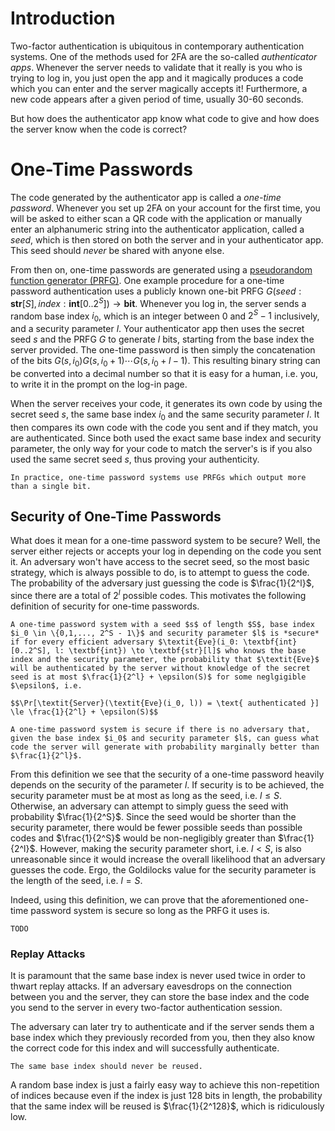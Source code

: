 # Introduction
Two-factor authentication is ubiquitous in contemporary authentication systems. One of the methods used for 2FA are the so-called *authenticator apps*. Whenever the server needs to validate that it really is you who is trying to log in, you just open the app and it magically produces a code which you can enter and the server magically accepts it! Furthermore, a new code appears after a given period of time, usually 30-60 seconds. 

But how does the authenticator app know what code to give and how does the server know when the code is correct? 

# One-Time Passwords
The code generated by the authenticator app is called a *one-time password*. Whenever you set up 2FA on your account for the first time, you will be asked to either scan a QR code with the application or manually enter an alphanumeric string into the authenticator application, called a *seed*, which is then stored on both the server and in your authenticator app. This seed should *never* be shared with anyone else.

From then on, one-time passwords are generated using a [pseudorandom function generator (PRFG)](../../Pseudorandom%20Generators%20(PRGs)/Pseudorandom%20Function%20Generators%20(PRFGs).md). One example procedure for a one-time password authentication uses a publicly known one-bit PRFG $G(seed: \textbf{str}[S], index: \textbf{int}[0..2^S]) \to \textbf{bit}$. Whenever you log in, the server sends a random base index $i_0$, which is an integer between $0$ and $2^S - 1$ inclusively, and a security parameter $l$. Your authenticator app then uses the secret seed $s$ and the PRFG $G$ to generate $l$ bits, starting from the base index the server provided. The one-time password is then simply the concatenation of the bits $G(s, i_0)G(s,i_0 + 1)\cdots G(s,i_0 + l - 1)$. This resulting binary string can be converted into a decimal number so that it is easy for a human, i.e. you, to write it in the prompt on the log-in page.

When the server receives your code, it generates its own code by using the secret seed $s$, the same base index $i_0$ and the same security parameter $l$. It then compares its own code with the code you sent and if they match, you are authenticated. Since both used the exact same base index and security parameter, the only way for your code to match the server's is if you also used the same secret seed $s$, thus proving your authenticity. 

```admonish note
In practice, one-time password systems use PRFGs which output more than a single bit.
```

## Security of One-Time Passwords
What does it mean for a one-time password system to be secure? Well, the server either rejects or accepts your log in depending on the code you sent it. An adversary won't have access to the secret seed, so the most basic strategy, which is always possible to do, is to attempt to guess the code. The probability of the adversary just guessing the code is $\frac{1}{2^l}$, since there are a total of $2^l$ possible codes. This motivates the following definition of security for one-time passwords.

```admonish danger title="Definition: Security of One-Time Passwords"
A one-time password system with a seed $s$ of length $S$, base index $i_0 \in \{0,1,..., 2^S - 1\}$ and security parameter $l$ is *secure* if for every efficient adversary $\textit{Eve}(i_0: \textbf{int}[0..2^S], l: \textbf{int}) \to \textbf{str}[l]$ who knows the base index and the security parameter, the probability that $\textit{Eve}$ will be authenticated by the server without knowledge of the secret seed is at most $\frac{1}{2^l} + \epsilon(S)$ for some neglgigible $\epsilon$, i.e.

$$\Pr[\textit{Server}(\textit{Eve}(i_0, l)) = \text{ authenticated }] \le \frac{1}{2^l} + \epsilon(S)$$
```

```admonish tip title="Definition Breakdown"
A one-time password system is secure if there is no adversary that, given the base index $i_0$ and security parameter $l$, can guess what code the server will generate with probability marginally better than $\frac{1}{2^l}$.
```

From this definition we see that the security of a one-time password heavily depends on the security of the parameter $l$. If security is to be achieved, the security parameter must be at most as long as the seed, i.e. $l \le S$. Otherwise, an adversary can attempt to simply guess the seed with probability $\frac{1}{2^S}$. Since the seed would be shorter than the security parameter, there would be fewer possible seeds than possible codes and $\frac{1}{2^S}$ would be non-negligibly greater than $\frac{1}{2^l}$. However, making the security parameter short, i.e. $l \lt S$, is also unreasonable since it would increase the overall likelihood that an adversary guesses the code. Ergo, the Goldilocks value for the security parameter is the length of the seed, i.e. $l = S$.

Indeed, using this definition, we can prove that the aforementioned one-time password system is secure so long as the PRFG it uses is.

```admonish check collapsible=true title="Proof: Security of Example One-Time Password"
TODO
```

### Replay Attacks
It is paramount that the same base index is never used twice in order to thwart replay attacks. If an adversary eavesdrops on the connection between you and the server, they can store the base index and the code you send to the server in every two-factor authentication session.

The adversary can later try to authenticate and if the server sends them a base index which they previously recorded from you, then they also know the correct code for this index and will successfully authenticate. 

```admonish warning
The same base index should never be reused.
```

A random base index is just a fairly easy way to achieve this non-repetition of indices because even if the index is just 128 bits in length, the probability that the same index will be reused is $\frac{1}{2^128}$, which is ridiculously low.